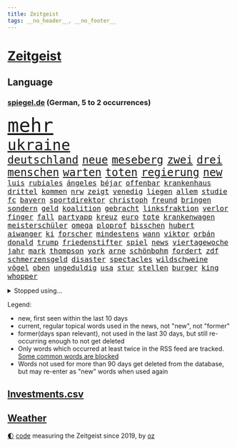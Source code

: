 ```yaml
---
title: Zeitgeist
tags: __no_header__, __no_footer__
---
```


# [Zeitgeist](https://oliz.io/zeitgeist/)

## Language

<h3><a href="https://www.spiegel.de" target="_blank">spiegel.de</a> (German, 5 to 2 occurrences)</h3>
<p style="font-family:monospace">
<span style="font-size:32pt"><a href="news_links.html#mehr" class="current">mehr</a></span>
<br>
<span style="font-size:25pt"><a href="news_links.html#ukraine" class="current">ukraine</a></span>
<br>
<span style="font-size:18pt"><a href="news_links.html#deutschland" class="current">deutschland</a></span>
<span style="font-size:18pt"><a href="news_links.html#neue" class="current">neue</a></span>
<span style="font-size:18pt"><a href="news_links.html#meseberg" class="current">meseberg</a></span>
<span style="font-size:18pt"><a href="news_links.html#zwei" class="current">zwei</a></span>
<span style="font-size:18pt"><a href="news_links.html#drei" class="current">drei</a></span>
<span style="font-size:18pt"><a href="news_links.html#menschen" class="current">menschen</a></span>
<span style="font-size:18pt"><a href="news_links.html#warten" class="current">warten</a></span>
<span style="font-size:18pt"><a href="news_links.html#toten" class="current">toten</a></span>
<span style="font-size:18pt"><a href="news_links.html#regierung" class="current">regierung</a></span>
<span style="font-size:18pt"><a href="news_links.html#new" class="current">new</a></span>
<br>
<span style="font-size:12pt"><a href="news_links.html#luis" class="current">luis</a></span>
<span style="font-size:12pt"><a href="news_links.html#rubiales" class="new">rubiales</a></span>
<span style="font-size:12pt"><a href="news_links.html#ángeles" class="new">ángeles</a></span>
<span style="font-size:12pt"><a href="news_links.html#béjar" class="new">béjar</a></span>
<span style="font-size:12pt"><a href="news_links.html#offenbar" class="current">offenbar</a></span>
<span style="font-size:12pt"><a href="news_links.html#krankenhaus" class="current">krankenhaus</a></span>
<span style="font-size:12pt"><a href="news_links.html#drittel" class="current">drittel</a></span>
<span style="font-size:12pt"><a href="news_links.html#kommen" class="current">kommen</a></span>
<span style="font-size:12pt"><a href="news_links.html#nrw" class="current">nrw</a></span>
<span style="font-size:12pt"><a href="news_links.html#zeigt" class="current">zeigt</a></span>
<span style="font-size:12pt"><a href="news_links.html#venedig" class="current">venedig</a></span>
<span style="font-size:12pt"><a href="news_links.html#liegen" class="current">liegen</a></span>
<span style="font-size:12pt"><a href="news_links.html#allem" class="current">allem</a></span>
<span style="font-size:12pt"><a href="news_links.html#studie" class="current">studie</a></span>
<span style="font-size:12pt"><a href="news_links.html#fc" class="current">fc</a></span>
<span style="font-size:12pt"><a href="news_links.html#bayern" class="current">bayern</a></span>
<span style="font-size:12pt"><a href="news_links.html#sportdirektor" class="current">sportdirektor</a></span>
<span style="font-size:12pt"><a href="news_links.html#christoph" class="current">christoph</a></span>
<span style="font-size:12pt"><a href="news_links.html#freund" class="current">freund</a></span>
<span style="font-size:12pt"><a href="news_links.html#bringen" class="current">bringen</a></span>
<span style="font-size:12pt"><a href="news_links.html#sondern" class="current">sondern</a></span>
<span style="font-size:12pt"><a href="news_links.html#geld" class="current">geld</a></span>
<span style="font-size:12pt"><a href="news_links.html#koalition" class="current">koalition</a></span>
<span style="font-size:12pt"><a href="news_links.html#gebracht" class="current">gebracht</a></span>
<span style="font-size:12pt"><a href="news_links.html#linksfraktion" class="current">linksfraktion</a></span>
<span style="font-size:12pt"><a href="news_links.html#verlor" class="current">verlor</a></span>
<span style="font-size:12pt"><a href="news_links.html#finger" class="current">finger</a></span>
<span style="font-size:12pt"><a href="news_links.html#fall" class="current">fall</a></span>
<span style="font-size:12pt"><a href="news_links.html#partyapp" class="new">partyapp</a></span>
<span style="font-size:12pt"><a href="news_links.html#kreuz" class="current">kreuz</a></span>
<span style="font-size:12pt"><a href="news_links.html#euro" class="current">euro</a></span>
<span style="font-size:12pt"><a href="news_links.html#tote" class="current">tote</a></span>
<span style="font-size:12pt"><a href="news_links.html#krankenwagen" class="current">krankenwagen</a></span>
<span style="font-size:12pt"><a href="news_links.html#meisterschüler" class="new">meisterschüler</a></span>
<span style="font-size:12pt"><a href="news_links.html#omega" class="new">omega</a></span>
<span style="font-size:12pt"><a href="news_links.html#ploprof" class="new">ploprof</a></span>
<span style="font-size:12pt"><a href="news_links.html#bisschen" class="current">bisschen</a></span>
<span style="font-size:12pt"><a href="news_links.html#hubert" class="current">hubert</a></span>
<span style="font-size:12pt"><a href="news_links.html#aiwanger" class="current">aiwanger</a></span>
<span style="font-size:12pt"><a href="news_links.html#ki" class="current">ki</a></span>
<span style="font-size:12pt"><a href="news_links.html#forscher" class="current">forscher</a></span>
<span style="font-size:12pt"><a href="news_links.html#mindestens" class="current">mindestens</a></span>
<span style="font-size:12pt"><a href="news_links.html#wann" class="current">wann</a></span>
<span style="font-size:12pt"><a href="news_links.html#viktor" class="current">viktor</a></span>
<span style="font-size:12pt"><a href="news_links.html#orbán" class="current">orbán</a></span>
<span style="font-size:12pt"><a href="news_links.html#donald" class="current">donald</a></span>
<span style="font-size:12pt"><a href="news_links.html#trump" class="current">trump</a></span>
<span style="font-size:12pt"><a href="news_links.html#friedenstifter" class="new">friedenstifter</a></span>
<span style="font-size:12pt"><a href="news_links.html#spiel" class="current">spiel</a></span>
<span style="font-size:12pt"><a href="news_links.html#news" class="current">news</a></span>
<span style="font-size:12pt"><a href="news_links.html#viertagewoche" class="current">viertagewoche</a></span>
<span style="font-size:12pt"><a href="news_links.html#jahr" class="current">jahr</a></span>
<span style="font-size:12pt"><a href="news_links.html#mark" class="current">mark</a></span>
<span style="font-size:12pt"><a href="news_links.html#thompson" class="new">thompson</a></span>
<span style="font-size:12pt"><a href="news_links.html#york" class="current">york</a></span>
<span style="font-size:12pt"><a href="news_links.html#arne" class="current">arne</a></span>
<span style="font-size:12pt"><a href="news_links.html#schönbohm" class="new">schönbohm</a></span>
<span style="font-size:12pt"><a href="news_links.html#fordert" class="current">fordert</a></span>
<span style="font-size:12pt"><a href="news_links.html#zdf" class="current">zdf</a></span>
<span style="font-size:12pt"><a href="news_links.html#schmerzensgeld" class="current">schmerzensgeld</a></span>
<span style="font-size:12pt"><a href="news_links.html#disaster" class="new">disaster</a></span>
<span style="font-size:12pt"><a href="news_links.html#spectacles" class="new">spectacles</a></span>
<span style="font-size:12pt"><a href="news_links.html#wildschweine" class="new">wildschweine</a></span>
<span style="font-size:12pt"><a href="news_links.html#vögel" class="current">vögel</a></span>
<span style="font-size:12pt"><a href="news_links.html#oben" class="current">oben</a></span>
<span style="font-size:12pt"><a href="news_links.html#ungeduldig" class="new">ungeduldig</a></span>
<span style="font-size:12pt"><a href="news_links.html#usa" class="current">usa</a></span>
<span style="font-size:12pt"><a href="news_links.html#stur" class="current">stur</a></span>
<span style="font-size:12pt"><a href="news_links.html#stellen" class="current">stellen</a></span>
<span style="font-size:12pt"><a href="news_links.html#burger" class="current">burger</a></span>
<span style="font-size:12pt"><a href="news_links.html#king" class="current">king</a></span>
<span style="font-size:12pt"><a href="news_links.html#whopper" class="new">whopper</a></span>
</p>
<details>
<summary>Stopped using...</summary>
<p class="former" style="font-size:12pt">
botschaft(1043) entdeckte(1041) müssten(1041) nazis(1041) philippinen(1041) körper(1040) 2015(1039) klimaneutral(1039) kämpfte(1039) schlimm(1039) weshalb(1039) atmosphäre(1038) entgegen(1038) höher(1038) ziemlich(1038) 37(1037) amerika(1037) beamten(1037) daher(1037) londoner(1037) pflege(1037) tötete(1037) versorgt(1037) führerschein(1036) kritische(1036) tschechien(1036) weltkrieg(1036) überall(1036) erfahrung(1035) favoriten(1035) hans(1035) lehnen(1035) löhne(1035) paul(1035) stefan(1035) ursula(1035) april(1034) einreisen(1034) schatten(1034) teilte(1034) berufung(1033) beschimpft(1033) drehen(1033) mitunter(1033) prüfung(1033) umwelt(1033) beachten(1032) beschluss(1032) erdoğan(1032) geholfen(1032) reporter(1032) spanier(1032) stellten(1032) album(1031) bundestrainer(1031) hölle(1031) kollaps(1031) mönchengladbach(1031) wirtschaftsminister(1031) amnesty(1030) ard(1030) schwangerschaft(1030) voraus(1030) altes(1029) bull(1029) dachte(1029) hieß(1029) leyen(1029) red(1029) umstritten(1029) verurteilte(1029) marke(1028) möglichst(1028) 1500(1027) erkenntnisse(1027) erkrankt(1027) fließt(1027) freiburg(1027) streitkräfte(1027) verbreiten(1027) themen(1026) antisemitismus(1025) aufgegeben(1025) debatten(1025) künftige(1025) e(1024) entscheidend(1024) euparlament(1024) getrennt(1024) abgebrochen(1023) berät(1023) abgehört(1022) zeichen(1021) erwischt(1020) motiv(1019) schriftsteller(1019) kooperation(1017) hunger(1016) porsche(1016) umgeht(1016) mercedes(1015) richard(1015) schießen(1014) sitzung(1014) gelingen(1013) handel(1011) katar(1010) prognose(1010) ältere(1010) regelung(1008) samstagmorgen(1008) vorgegangen(1008) einbruch(1006) atomkraft(1005) papier(1005) teilt(1002) herausforderung(999) ministerien(999) schock(996) annäherung(984) johannes(982) missbrauchs(981) hitler(977) sammeln(974) zusätzliche(970) marine(969) cdu/csu(966) diagnose(924) lehrerin(912) strebt(876) lahm(865) long(858) unis(849) gewalttat(847) 250(843) fußballnationalmannschaft(835) besonderes(815) tennisstar(804) spiegelreporter(799) schwäche(784) arte(782) rereportage(782) adac(776) partnerschaft(765) inszenieren(745) sichtbar(744) erhofft(716) zurückziehen(715) gewohnt(713) machtübernahme(711) harris(698) eindeutig(697) gewandt(697) illegaler(697) worum(686) millionenhöhe(683) schulden(681) abkommen(675) rauswurf(665) siebten(663) strackzimmermann(662) spürbar(655) weißer(652) roth(644) verteidiger(643) euländer(642) betrüger(641) gletscher(640) vatikan(634) vorgesehen(633) kürzer(627) guterres(620) pech(620) gesteckt(619) zustande(618) diskussionen(610) kriegs(606) angekündigte(605) öffentlichrechtlichen(603) marieagnes(599) papa(598) aufgestellt(594) oscar(593) untergang(583) ring(581) steffi(580) lemke(578) schwieriger(577) inhalte(575) teppich(567) krankheiten(563) heißen(554) reichweite(554) behauptete(545) runter(541) stammen(540) dreharbeiten(530) indischen(528) fluss(526) stabil(522) bomben(519) unmittelbar(519) austausch(517) empfang(516) 34(510) kalt(498) herrschte(495) indem(495) auslöser(491) bezeichnen(489) packenden(476) anschuldigungen(474) golden(471) verzichtete(471) unterliegt(462) brennende(447) unterlagen(447) bgh(444) zunahme(442) sinne(441) sprung(432) senegal(427) gegnerin(426) irgendwann(424) nationale(424) tvinterview(423) künstlichen(422) gegenzug(421) feuert(418) gelöscht(416) schrumpfen(415) thüringens(414) mob(413) gleichberechtigung(412) krebserkrankung(411) jemals(410) standards(410) demenz(408) geste(402) legal(397) verleihung(393) dach(384) fpö(381) ältesten(381) fronten(378) aufbau(373) subventionen(373) abwehren(357) grab(357) gott(354) tobias(352) 63(351) nachspiel(348) skizziert(346) atlantik(343) anfangs(341) 1992(340) rätseln(340) bundesbank(338) rechtsradikale(335) unbestimmte(328) lebron(325) schwächt(319) bestimmen(317) adidas(316) rückblick(316) spiels(316) legendär(315) vereine(314) scheinbar(313) standard(312) tunesien(312) elektronische(311) vergnügen(310) zweifeln(307) entführen(306) methoden(306) pjöngjang(304) datenanalyse(300) traditionell(300) vizepräsidentin(300) erziehung(295) autohersteller(293) schlachtfeld(293) zucker(290) ioc(284) westküste(284) songs(282) prangert(280) erreichbar(276) steuert(276) adolf(275) apples(274) blockaden(271) figuren(267) feuerte(266) metall(265) transportiert(264) entwendet(263) regimekritiker(262) koreanischen(261) süß(259) lauter(258) pop(258) feind(257) wachsenden(257) abgründe(254) bestellen(253) frische(253) nico(253) sound(252) colorado(251) 56(246) jahresbeginn(244) verarbeiten(244) internationalem(243) marcel(242) totschlags(242) gestalten(241) 64(240) nachschub(240) reformieren(239) steine(239) verwendet(239) überstanden(239) kandidieren(238) abgewiesen(237) darm(237) kleinsten(237) kostenlos(237) tourismus(235) al(234) größeren(234) änderung(234) parkplatz(233) kapital(231) gigantische(230) jva(230) fremden(229) kulturkampf(229) wiener(229) eröffnen(228) ahmad(227) regierungsbündnis(227) einkaufszentrum(226) udo(226) renommierte(224) straftäter(224) bass(222) bußgeld(220) avatar(219) denkbar(218) geheimnisse(218) genehmigungen(218) perspektive(214) werten(214) reihen(213) verbote(213) ausstand(210) christdemokraten(210) zufällig(210) mischt(208) regionalzug(208) verschärfte(208) halbinsel(206) profifußball(206) umweltministerin(206) unbezahlbar(206) jp(205) konto(205) oldtimer(205) 33jährige(203) orthodoxe(203) temperatur(202) unterhose(202) wasserstoff(202) befasst(201) behördenangaben(200) klagte(200) jason(196) kriegsgebiet(196) leon(196) event(193) startups(193) aufgearbeitet(189) büßen(189) schöner(189) schritten(188) antike(187) bienen(186) gleiche(186) vorzubereiten(186) aufbauen(185) pflegen(185) vizepräsidenten(185) aufbruch(183) läufer(182) media(182) zutiefst(182) reiz(181) vernetzt(181) 1600(180) beitritt(180) gesetzlichen(180) bewertet(179) kampfjetlieferungen(178) azubis(177) ukrainern(177) überprüfung(177) bauarbeiten(176) beantwortet(175) ausschluss(174) ministerpräsidenten(174) 2007(173) dienen(173) heide(173) schifffahrt(172) universum(171) wagnersöldnern(171) fett(170) teilerfolg(170) teures(170) toll(170) zwölften(170) bergung(169) politikwissenschaftler(169) sportliche(169) bürogebäude(167) flugobjekte(167) kontrollierten(166) menschliche(166) wölfe(166) mangelhafter(165) rauch(165) moskauer(164) verstoß(164) krawall(163) petersen(163) amtskollege(162) etappensieg(162) glücklicher(161) würmer(161) diesjährigen(160) überforderung(160) großmächte(159) aufzeichnungen(157) suspendierung(157) wallace(157) statistischen(156) buchstaben(155) priorität(155) ernsten(154) gestreikt(154) standing(153) fristen(152) territorium(151) z(151) passend(150) stammende(150) spannenden(149) wochenbeginn(149) zwist(149) örtliche(149) atomwaffen(148) bestände(148) hülkenberg(148) dominieren(147) laune(147) naiv(146) scheibe(146) stahl(146) ferrari(145) begeben(144) goretzka(144) handelte(144) kanye(144) alison(143) festland(143) abkühlung(142) kardashian(142) gesunde(141) zerbrechen(141) ältester(141) raumfahrtagentur(140) russin(140) pis(139) christlichen(138) siedlungen(138) parlamentswahlen(135) schieben(135) umsetzen(135) wrack(135) aufwendige(134) pogačar(134) spuckt(134) tadej(134) jahrelanger(133) trophäe(133) aktueller(132) rohstoffe(132) jpmorgan(131) schnellere(131) 800000(130) emotionen(130) entwickelte(130) umfragehoch(130) thron(129) rohstoff(128) erdöl(127) mercedesbenz(127) sackgasse(127) astronomie(126) challenges(126) festgeklebt(126) geschwindigkeitsrekord(126) höhenflug(126) jim(126) begeisterung(125) marseille(124) exparteichef(123) jr(123) riskieren(123) flüchtende(122) gespalten(122) torjägerin(122) ausbreiten(121) helmut(121) bangt(120) twitters(120) vorsitz(120) bundestags(119) sehnsucht(119) account(118) deutlicher(118) nils(118) zermürben(118) abgewendet(117) cnn(117) feierlichkeiten(117) fraktionen(117) leclerc(117) zusammenhängen(117) lebenden(116) funkstille(115) damon(114) heißem(114) matt(114) umsetzbar(114) begrenzung(113) lebensstil(113) prämien(113) weggefährten(113) fahrerlaubnis(112) keeper(112) kern(112) niedrigen(112) statistikern(112) beweis(111) keinerlei(111) nachbarschaftsstreit(111) umtriebe(111) filmte(110) stadtplaner(110) bundesweite(109) lina(109) dm(106) einsturz(106) gärten(106) nbastar(106) trikot(106) verweigern(106) 8000(105) bestellte(105) landgerichts(105) bademeister(104) militärregierung(104) sonnenschutz(104) lebenstraum(103) norbert(103) sprengmeister(103) überzeugungen(103) aß(102) derartigen(102) erstem(102) votum(102) analyst(100) gefangenenaustausch(100) 118(99) toben(99) verarbeitet(99) auffällig(98) aufgerollt(97) gedeckt(97) geht's(97) insolvenzen(97) raketenstart(97) vergeltung(97) 1943(96) alain(96) könige(96) rodríguez(96) science(96) österreicher(96) 97(95) jahresziele(95) karamursa(95) souverän(95) a5(94) blutiger(94) ebene(94) läuferin(94) feindliche(93) flüchteten(93) heißeste(93) rad(93) rekordtemperaturen(93) kiunternehmen(92) strikt(92) substanzen(92) esoterischen(91) koffern(91) taschenbücher(91) traurige(91) apulien(90) artikel(90) coronahilfen(90) drohkulisse(90) ertrunkene(90) freikam(90) großartigen(90) hungrig(90) innovation(90) mischen(90) selbstbewussten(90) tarnung(90) trainings(90) auswirken(89) jederzeit(89) romantische(89) zelebrieren(89) branchenverband(88) mühe(88) nächtliche(88) sowjetzeit(88) verwechselt(88) weltbeste(88) wohnblock(88) afrikaner(87) institute(87) kündigten(87) lee(87) unogeneralsekretär(87) accessoire(86) airtags(86) bestandteil(86) heiklen(86) schmuckstück(86) vorletzten(86) anschaut(85) chase(85) eingeliefert(85) eingewechselt(85) elektroroller(85) erzogen(85) kreieren(85) pforzheim(85) pérez(85) sergio(85) weltwetterorganisation(85) buchstäblich(84) chialo(84) festtag(84) jill(84) kultursenator(84) morde(84) tracker(84) vorgenommen(84) auszusteigen(83) bereitwillig(83) gewürdigt(83) iaea(83) serge(83) fold(82) herkunftsstaaten(82) manifestieren(82) monster(82) passendes(82) siegerin(82) wahrnehmen(82) 83(81) blockt(81) market(81) nebenan(81) peters(81) schleswigholsteinischen(81) verunreinigung(81) vietnam(81) dingen(80) dämpfer(80) etabliert(80) germain(80) hamm(80) heimtückischen(80) mägen(80) skandalen(80) spohr(80) terrorgruppe(80) unterwäsche(80) vierjähriger(80) waldbrandgebieten(80) bronny(79) endes(79) externe(79) innen(79) nordatlantik(79) prime(79) rekordzeit(79) saint(79) staatschefs(79) menschengruppe(78) militärischer(78) parteiübergreifend(78) rettungsversuch(78) scheinheilige(78) vermieten(78) wählern(78) ziviles(78) 21jährigen(77) afdlandrat(77) aufstellen(77) bundesamts(77) jobmarkt(77) naturschutz(77) scharfer(77) zurücktreten(77) übergang(77) benachbarte(76) coachings(76) euland(76) feministin(76) genehmigen(76) packendes(76) postfaschisten(76) putschversuch(76) sicherheitsrisiko(76) diktieren(75) polnisches(75) psychiater(75) stürze(75) atemnot(74) blindgänger(74) flirt(74) mobiltelefon(74) brandstiftung(73) einzigartige(73) gesellschaftlichen(73) guillermo(73) schiffswrack(73) wracks(73) absperrband(72) absurd(72) bombardiert(72) gustavo(72) kennzeichen(72) mls(72) objekte(72) befragt(71) beliefern(71) bundeshaushalt(71) einwanderung(71) fußfessel(71) gerichtsverhandlung(71) kopenhagen(71) lukas(71) migrationsdebatte(71) run(71) sherpa(71) unzulässig(71) verschmutzung(71) vogel(71) vorsorge(71) auslaufen(70) beratern(70) fluggeräte(70) getreideabkommens(70) heilen(70) heinzchristian(70) johansson(70) regelwerks(70) scarlett(70) anfrage(69) däne(69) handele(69) schütten(69) zirkulation(69) zusammenarbeiten(69) akteure(68) aufheben(68) bekennt(68) bewundert(68) bildschirme(68) entgehen(68) epstein(68) etappen(68) höchstens(68) jones(68) kalter(68) mitregieren(68) gehisst(67) laute(67) menschlicher(67) ovations(67) regenbogenflagge(67) südeuropa(67) vielfachen(67) besiegelt(66) diverse(66) kyriakos(66) marcus(66) mitsotakis(66) rebellen(66) umweltverschmutzung(66) gerichtssaal(65) verherrlicht(65) weltmacht(65) abzuwenden(64) aufklärungsdrohnen(64) gesamtführung(64) mangelnder(64) nationalismus(64) staatskrise(64) unterschied(64) à(64) abpfiff(63) altmeister(63) polizeistation(63) teamkollege(63) gerücht(62) indischer(62) menschenrechten(62) politologe(62) risikofaktoren(62) sozialisten(62) unterlaufen(62) verlorene(62) wahrscheinlicher(62) familienvater(61) gelte(61) obergrenze(61) richtlinie(61) schockstarre(61) strengen(61) trick(61) achtet(60) herkunft(60) bisse(59) drastische(59) festgestellt(59) krimbrücke(59) schläft(59) zugänglichen(59) entlaufen(58) erwärmung(58) getreidedeal(58) graham(58) prominent(58) zweikampf(58) balkonkraftwerke(57) begriffen(57) beobachtern(57) bleiberecht(57) versäumt(57) aufräumarbeiten(56) auftaktsieg(56) definiert(56) fundamentale(56) sensationellen(56) geadelt(55) gewappnet(55) omas(55) tonaufnahme(55) coolness(54) eignung(54) erfundene(54) gekracht(54) jeweils(54) thore(54) witzig(54) achttausender(53) jedermann(53) tinderschwindler(53) bestimmtes(52) eindrücken(52) kannten(52) kran(52) rampenlicht(52) schwamm(52) verschärften(52) einbringen(51) entschädigungen(51) selben(51) außerirdische(50) betreiberfirma(50) disqualifikation(50) lodern(50) präzise(50) unterziehen(50) abwenden(49) computerbrille(49) gewissens(49) modellen(49) munitionsproduktion(49) rechtsaußenpartei(49) schwan(49) spotten(49) sympathie(49) bergstürze(48) bezog(48) dächern(48) erklimmen(48) gasversorgung(48) migrationsabkommen(48) milchstraße(48) tribüne(48) 2013(47) rechtsruck(47) trauriges(47) unmögliche(47) fernwärme(46) konzerten(46) nicolás(46) unseren(46) verschlechtern(46) verschmutzt(46) wehen(46) 000(45) algorithmus(45) cdukommunalpolitiker(45) freizügigkeit(45) geringerer(45) hüften(45) kolumbianische(45) schwerin(45) thunberg(45) wellbrock(45) rechtsradikalen(44) wettkämpfe(44) ablehnt(43) verhungerten(43) abkühlen(42) bewusstlosen(42) drückt(42) fachen(42) geheimdokumenten(42) geht’s(42) klimaexperte(42) sicherheitsmann(42) anrichten(41) ferienwohnungen(41) nea(41) plagt(41) tunis(41) versicherer(41) vertraut(41) vox(41) abgaswerten(40) natoukrainerat(40) startplatz(40) 46jähriger(39) beyoncé(39) emma(39) oceangate(39) realen(39) schnappt(39) titan(39) zerschnitten(39) abhang(38) bundeswirtschaftsministerium(38) puzzle(38) speziellen(38) unters(38) geeignet(37) homophobie(37) maskottchen(37) titanunglück(37) 2050(36) bewohnern(36) gino(36) mäder(36) parteiführung(36) geschlossene(35) schott(35) wahlbeteiligung(35) dfbfußballerinnen(34) entlassungen(34) exprofi(34) kaczyński(34) kinokassen(34) pischef(34) polarisieren(34) populistischer(34) senna(34) stockt(34) vielfalt(34) blaue(33) hitzeschutzplan(33) munitionsdepot(33) sesselmann(33) eingeholt(32) neubrandenburg(32) gerichts(31) rechtmäßigen(31) weizen(31) aufgebracht(30) cduchefs(30) ernährungsminister(30) fernsehwerbung(30) o2(30) salzhaltige(30) vorfällen(30) waldimir(30) wassertropfen(30) abgerufen(29) natopartner(29) preisanstieg(29) sergei(29) spa(29) unkonventionelle(29) belastungsstörungen(28) catherine(28) fotografin(28) freistil(28) leitzinserhöhungen(28) polarisierung(28) posttraumatischen(28) reportage(28) saßen(28) sicherheitsdebatte(28) beschränkungen(27) buchempfehlungen(27) sainz(27) therapie(27) versenkt(27) mietvertrag(26) pandora(26) podest(26) urlaubsinsel(26) abschließen(25) emre(25) kühlen(25) lokal(25) nationalsozialismus(25) senderverbund(25) vorort(25) auftaktspiel(24) brandenburgs(24) jule(24) kellner(24) peloton(24) spione(24) afderfolge(23) armbinde(23) ausziehen(23) bagdad(23) blue(23) frankreichrundfahrt(23) getreideabkommen(23) planschen(23) schätzte(23) vorjahre(23) widmet(23) ausnutzen(22) beeinträchtigen(22) bunte(22) echtes(22) exweltmeister(22) innenverteidiger(22) kommunale(22) brexithardliner(21) farage(21) feuerwerkskörper(21) klassement(21) mäßig(21) nigel(21) piastri(21) sachbücher(21) faber(20) liebesbetrüger(20) linksverteidigerin(20) lächerlich(20) strömen(20) annektierten(19) exkanzlerin(19) relativiert(19) reservisten(19) csuabgeordnete(18) geil(18) hochgefahren(18) kampfpanzer(18) konter(18) lagen(18) toursieger(18) angespült(17) freibäder(17) gigantischem(17) kriegsende(17) mehrheiten(17) strafanzeigen(17) glamour(16) inoffizielle(16) juristin(16) polnischer(16) rüstungsexporte(16) simonis(16) tagessieg(16) a4(15) angefangen(15) bautzen(15) emmy(15) naturgewalten(15) schweine(15) streumunition(15) abinoten(14) ansonsten(14) entlaufene(14) freiwasser(14) gerichtsverfahren(14) geschändet(14) jubelte(14) knesset(14) mclarens(14) schwimmwm(14) wmgegner(14) bauchschmerzen(13) crewmitglieder(13) eintrittskarten(13) häuslicher(13) usmarine(13) weltrekorde(13) carola(12) pornografie(12) rackete(12) sicherheitsexperte(12) vorentscheidung(12) wesentliche(12) wirtschaftsweisen(12) spezialgerät(11)
</p>
</details>
<p>Legend:
<ul>
<li><span class="new">new</span>, first seen within the last 10 days</li>
<li><span class="current">current</span>, regular topical words used in the news, not "new", not "former"</li>
<li><span class="former">former(days span relevant)</span>, not used in the last 30 days, but still re-occurring enough to not get deleted</li>
<li>Only words which occurred at least twice in the RSS feed are tracked. <a href="language/filters.py">Some common words are blocked</a></li>
<li>Words not used for more than 90 days get deleted from the database, but may re-enter as "new" words when used again</li>
</ul>
</p>

## [Investments](investments.html)[.csv](investments.csv)

## [Weather](weather.html)

<footer>
<a href="javascript:toggleTheme()" class="nav">🌓</a>
<a href="https://github.com/ooz/zeitgeist">code</a> measuring the Zeitgeist since 2019, by <a href="https://oliz.io">oz</a>
</footer>
